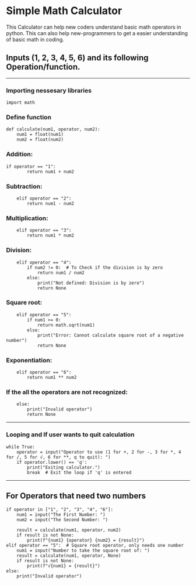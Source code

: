 # Simple Math Calculator

This Calculator can help new coders understand basic math operators in python. This can also help new-programmers to get a easier understanding of basic math in coding.

## Inputs (1, 2, 3, 4, 5, 6) and its following Operation/function.

---

### Importing nessesary libraries
```
import math
```

### Define function
```
def calculate(num1, operator, num2):
    num1 = float(num1)
    num2 = float(num2)
```
### Addition:
```
if operator == "1":
        return num1 + num2
```
### Subtraction:
```
    elif operator == "2":
        return num1 - num2
```
### Multiplication:
```
    elif operator == "3":
        return num1 * num2
```
### Division:
```
    elif operator == "4":
        if num2 != 0:  # To Check if the division is by zero
            return num1 / num2
        else:
            print("Not defined: Division is by zero")
            return None
```
### Square root:
```
    elif operator == "5":
        if num1 >= 0: 
            return math.sqrt(num1)
        else:
            print("Error: Cannot calculate square root of a negative number")
            return None
```
### Exponentiation:
```
    elif operator == "6": 
        return num1 ** num2 
```
### If the all the operators are not recognized:
```
    else:
        print("Invalid operator")
        return None
```
---
### Looping and If user wants to quit calculation
```
while True:
    operator = input("Operator to use (1 for +, 2 for -, 3 for *, 4 for /, 5 for √, 6 for **, q to quit): ")
    if operator.lower() == 'q':
        print("Exiting calculator.")
        break  # Exit the loop if 'q' is entered
```
---
## For Operators that need two numbers
    if operator in ["1", "2", "3", "4", "6"]: 
        num1 = input("The First Number: ")
        num2 = input("The Second Number: ")
        
        result = calculate(num1, operator, num2)
        if result is not None:
            print(f"{num1} {operator} {num2} = {result}")
    elif operator == "5":  # Square root operator, only needs one number
        num1 = input("Number to take the square root of: ")
        result = calculate(num1, operator, None)
        if result is not None:
            print(f"√{num1} = {result}")
    else:
        print("Invalid operator")
